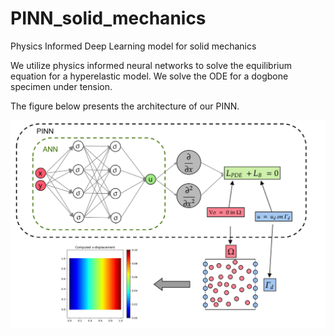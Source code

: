 # PINN_solid_mechanics
Physics Informed Deep Learning model for solid mechanics

We utilize physics informed neural networks to solve the equilibrium equation for a hyperelastic model. We solve the ODE for a dogbone specimen under tension.

The figure below presents the architecture of our PINN.

![This is an image](/pinn.png)
